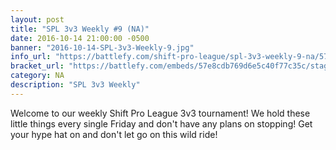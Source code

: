 ```yaml
---
layout: post
title: "SPL 3v3 Weekly #9 (NA)"
date: 2016-10-14 21:00:00 -0500
banner: "2016-10-14-SPL-3v3-Weekly-9.jpg"
info_url: "https://battlefy.com/shift-pro-league/spl-3v3-weekly-9-na/57e8cdb769d6e5c40f77c35c/info"
bracket_url: "https://battlefy.com/embeds/57e8cdb769d6e5c40f77c35c/stage/57e8cdb769d6e5c40f77c35d"
category: NA
description: "SPL 3v3 Weekly"
---
```


Welcome to our weekly Shift Pro League 3v3 tournament! We hold these little things every single Friday and don't have any plans on stopping! Get your hype hat on and don't let go on this wild ride!

